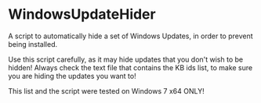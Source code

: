 # WindowsUpdateHider
A script to automatically hide a set of Windows Updates, in order to prevent being installed.

Use this script carefully, as it may hide updates that you don't wish to be hidden!
Always check the text file that contains the KB ids list, to make sure you are hiding the updates you want to!

This list and the script were tested on Windows 7 x64 ONLY!
